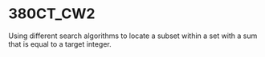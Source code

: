 # 380CT_CW2
Using different search algorithms to locate a subset within a set with a sum that is equal to a target integer. 

